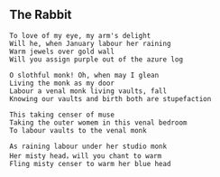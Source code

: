 ## The Rabbit
    To love of my eye, my arm's delight
    Will he, when January labour her raining
    Warm jewels over gold wall
    Will you assign purple out of the azure log

    O slothful monk! Oh, when may I glean
    Living the monk as my door
    Labour a venal monk living vaults, fall
    Knowing our vaults and birth both are stupefaction

    This taking censer of muse
    Taking the outer womem in this venal bedroom
    To labour vaults to the venal monk

    As raining labour under her studio monk
    Her misty head，will you chant to warm
    Fling misty censer to warm her blue head
